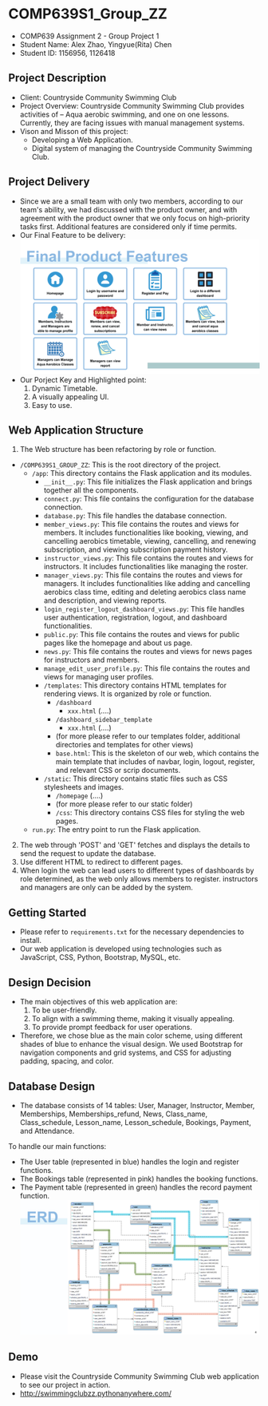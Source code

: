 # COMP639S1_Group_ZZ
- COMP639 Assignment 2 - Group Project 1
- Student Name: Alex Zhao, Yingyue(Rita) Chen
- Student ID: 1156956, 1126418

## Project Description
- Client: Countryside Community Swimming Club
- Project Overview: Countryside Community Swimming Club provides activities of – Aqua aerobic swimming, and one on one lessons. Currently, they are facing issues with manual management systems.
- Vison and Misson of this project: 
    - Developing a Web Application.
    - Digital system of managing the Countryside Community Swimming Club.

## Project Delivery
- Since we are a small team with only two members, according to our team's ability, we had discussed with the product owner, and with agreement with the product owner that we only focus on high-priority tasks first. Additional features are considered only if time permits.
- Our Final Feature to be delivery:
![Project Diagram](project_diagram_for_github_readme/05.jpg "Project Diagram")
- Our Porject Key and Highlighted point: 
    1. Dynamic Timetable.
    2. A visually appealing UI.
    3. Easy to use.

## Web Application Structure
1. The Web structure has been refactoring by role or function. 
- `/COMP639S1_GROUP_ZZ`: This is the root directory of the project.
  - `/app`: This directory contains the Flask application and its modules.
    - `__init__.py`: This file initializes the Flask application and brings together all the components.
    - `connect.py`: This file contains the configuration for the database connection.
    - `database.py`: This file handles the database connection.
    - `member_views.py`: This file contains the routes and views for members. It includes functionalities like booking, viewing, and cancelling aerobics timetable, viewing, cancelling, and renewing subscription, and viewing subscription payment history.
    - `instructor_views.py`: This file contains the routes and views for instructors. It includes functionalities like managing the roster.
    - `manager_views.py`: This file contains the routes and views for managers. It includes functionalities like adding and cancelling aerobics class time, editing and deleting aerobics class name and description, and viewing reports.
    - `login_register_logout_dashboard_views.py`: This file handles user authentication, registration, logout, and dashboard functionalities.
    - `public.py`: This file contains the routes and views for public pages like the homepage and about us page.
    - `news.py`: This file contains the routes and views for news pages for instructors and members.
    - `manage_edit_user_profile.py`: This file contains the routes and views for managing user profiles.
    - `/templates`: This directory contains HTML templates for rendering views. It is organized by role or function.
        - `/dashboard`
            - `xxx.html`
            (....)
        - `/dashboard_sidebar_template`
            - `xxx.html`
            (....)
        - (for more please refer to our templates folder, additional directories and templates for other views)
      - `base.html`: This is the skeleton of our web, which contains the main template that includes of navbar, login, logout, register, and relevant CSS or scrip documents.
    - `/static`: This directory contains static files such as CSS stylesheets and images.
        - `/homepage`
            (....)
        - (for more please refer to our static folder)
      - `/css`: This directory contains CSS files for styling the web pages.
  - `run.py`: The entry point to run the Flask application.

2. The web through 'POST' and 'GET' fetches and displays the details to send the request to update the database. 
3. Use different HTML to redirect to different pages. 
4. When login the web can lead users to different types of dashboards by role determined, as the web only allows members to register. instructors and managers are only can be added by the system.

## Getting Started
- Please refer to `requirements.txt` for the necessary dependencies to install.
- Our web application is developed using technologies such as JavaScript, CSS, Python, Bootstrap, MySQL, etc.

## Design Decision
- The main objectives of this web application are:
    1. To be user-friendly.
    2. To align with a swimming theme, making it visually appealing.
    3. To provide prompt feedback for user operations.
- Therefore, we chose blue as the main color scheme, using different shades of blue to enhance the visual design. We used Bootstrap for navigation components and grid systems, and CSS for adjusting padding, spacing, and color.

## Database Design
- The database consists of 14 tables: User, Manager, Instructor, Member, Memberships, Memberships_refund, News, Class_name, Class_schedule, Lesson_name, Lesson_schedule, Bookings, Payment, and Attendance.

To handle our main functions:
- The User table (represented in blue) handles the login and register functions.
- The Bookings table (represented in pink) handles the booking functions.
- The Payment table (represented in green) handles the record payment function.
![Project Diagram](project_diagram_for_github_readme/06.jpg "Project Diagram")

## Demo
- Please visit the Countryside Community Swimming Club web application to see our project in action.
- http://swimmingclubzz.pythonanywhere.com/